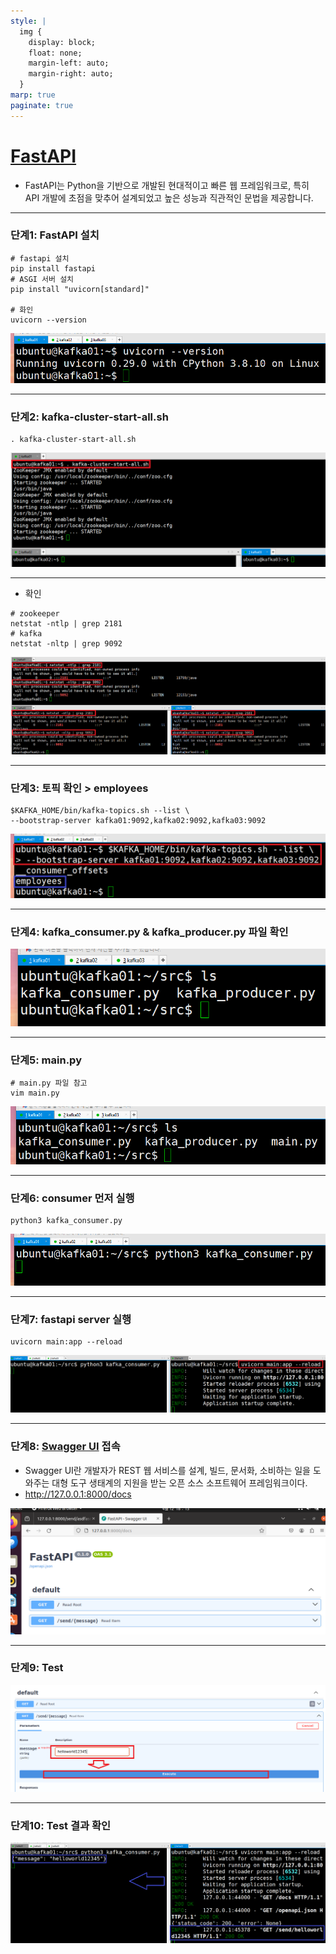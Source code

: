 ```yaml
---
style: |
  img {
    display: block;
    float: none;
    margin-left: auto;
    margin-right: auto;
  }
marp: true
paginate: true
---
```

# [FastAPI](https://fastapi.tiangolo.com/ko/)
- FastAPI는 Python을 기반으로 개발된 현대적이고 빠른 웹 프레임워크로, 특히 API 개발에 초점을 맞추어 설계되었고 높은 성능과 직관적인 문법을 제공합니다.

---
### 단계1: FastAPI 설치 
```shell
# fastapi 설치 
pip install fastapi
# ASGI 서버 설치 
pip install "uvicorn[standard]"

# 화인
uvicorn --version
```
![alt text](./img/sub2/image-1.png)

---
### 단계2: kafka-cluster-start-all.sh
```shell
. kafka-cluster-start-all.sh
```
![alt text](./img/sub1/image-10.png)

---
- 확인 
```shell
# zookeeper
netstat -ntlp | grep 2181
# kafka
netstat -nltp | grep 9092
```
![alt text](./img/sub1/image-11.png)

---
### 단계3: 토픽 확인 > employees
```shell
$KAFKA_HOME/bin/kafka-topics.sh --list \
--bootstrap-server kafka01:9092,kafka02:9092,kafka03:9092
```
![alt text](./img/sub2/image.png)

---
### 단계4: kafka_consumer.py & kafka_producer.py 파일 확인 
![alt text](./img/sub2/image-2.png)

---
### 단계5: main.py
```shell
# main.py 파일 참고
vim main.py
```
![alt text](./img/sub2/image-3.png)

---
### 단계6: consumer 먼저 실행
```shell
python3 kafka_consumer.py
```
![alt text](./img/sub2/image-4.png)

---
### 단계7: fastapi server 실행 
```shell
uvicorn main:app --reload
```
![alt text](./img/sub2/image-5.png)

---
### 단계8: [Swagger UI](https://swagger.io/tools/swagger-ui/) 접속 
- Swagger UI란 개발자가 REST 웹 서비스를 설계, 빌드, 문서화, 소비하는 일을 도와주는 대형 도구 생태계의 지원을 받는 오픈 소스 소프트웨어 프레임워크이다.
- http://127.0.0.1:8000/docs

![w:800](./img/sub2/image-6.png)

---
### 단계9: Test
![alt text](./img/sub2/image-7.png)

---
### 단계10: Test 결과 확인 
![alt text](./img/sub2/image-8.png)


